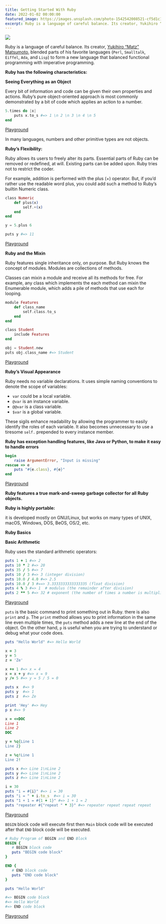 ```yaml
---
title: Getting Started With Ruby
date: 2022-01-02 00:00:00
featured_image: https://images.unsplash.com/photo-1542542008521-cf5d1c1cfc4d?q=5
excerpt: Ruby is a language of careful balance. Its creator, Yukihiro “Matz” Matsumoto, blended parts of his favorite languages (`Perl`, `Smalltalk`, `Eiffel`, `Ada`, and `Lisp`) to form a new language that balanced functional programming with imperative programming.
---
```


![](https://images.unsplash.com/photo-1542542008521-cf5d1c1cfc4d?q=5)

Ruby is a language of careful balance. Its creator, [Yukihiro “Matz” Matsumoto](https://matz.rubyist.net/), blended parts of his favorite languages (`Perl`, `Smalltalk`, `Eiffel`, `Ada`, and `Lisp`) to form a new language that balanced functional programming with imperative programming.

**Ruby has the following characteristics:**

**Seeing Everything as an Object**

Every bit of information and code can be given their own properties and actions. Ruby’s pure object-oriented approach is most commonly demonstrated by a bit of code which applies an action to a number.

```elixir
5.times do |x|
	puts x.to_s #=> 1 \n 2 \n 3 \n 4 \n 5
end
```

[Playground](https://replit.com/@Clivern/ruby-by-examples-01)

In many languages, numbers and other primitive types are not objects.

**Ruby’s Flexibility:**

Ruby allows its users to freely alter its parts. Essential parts of Ruby can be removed or redefined, at will. Existing parts can be added upon. Ruby tries not to restrict the coder.

For example, addition is performed with the plus (+) operator. But, if you’d rather use the readable word plus, you could add such a method to Ruby’s builtin Numeric class.

```elixir
class Numeric
	def plus(x)
  		self.+(x)
	end
end

y = 5.plus 6

puts y #=> 11
```

[Playground](https://replit.com/@Clivern/ruby-by-examples-02)

**Ruby and the Mixin**

Ruby features single inheritance only, on purpose. But Ruby knows the concept of modules. Modules are collections of methods.

Classes can mixin a module and receive all its methods for free. For example, any class which implements the each method can mixin the Enumerable module, which adds a pile of methods that use each for looping.

```elixir
module Features
	def class_name
  		self.class.to_s
	end
end

class Student
	include Features
end

obj = Student.new
puts obj.class_name #=> Student
```

[Playground](https://replit.com/@Clivern/ruby-by-examples-4)

**Ruby’s Visual Appearance**

Ruby needs no variable declarations. It uses simple naming conventions to denote the scope of variables:

- `var` could be a local variable.
- `@var` is an instance variable.
- `@@var` is a class variable.
- `$var` is a global variable.

These sigils enhance readability by allowing the programmer to easily identify the roles of each variable. It also becomes unnecessary to use a tiresome `self.` prepended to every instance member.

**Ruby has exception handling features, like Java or Python, to make it easy to handle errors**

```ruby
begin
	raise ArgumentError, "Input is missing"
rescue => e
	puts "#{e.class}, #{e}"
end
```

[Playground](https://replit.com/@Clivern/ruby-by-examples-03)

**Ruby features a true mark-and-sweep garbage collector for all Ruby objects.**

**Ruby is highly portable:**

it is developed mostly on GNU/Linux, but works on many types of UNIX, macOS, Windows, DOS, BeOS, OS/2, etc.

**Ruby Basics**

**Basic Arithmetic**

Ruby uses the standard arithmetic operators:

```ruby
puts 1 + 1 #=> 2
puts 10 * 2 #=> 20
puts 35 / 5 #=> 7
puts 10 / 3 #=> 3 (integer division)
puts 10.0 / 4.0 #=> 2.5
puts 10.0 / 3 #==> 3.3333333333333335 (float division)
puts 4 % 3 #=> 1  # modulus (the remainder after division)
puts 2 ** 5 #=> 32 # exponent (the number of times a number is multiplied by itself)
```

[Playground](https://replit.com/@Clivern/ruby-by-examples-5)

`puts` is the basic command to print something out in Ruby. there is also `print` and `p`. The `print` method allows you to print information in the same line even multiple times, the `puts` method adds a new line at the end of the object. On the other hand, `p` is useful when you are trying to understand or debug what your code does.

```ruby
puts "Hello World" #=> Hello World

x = 3
y = 5
z = 'Ze'

x += 1 #=> x = 4
x = x + y #=> x = 9
y /= 5 #=> y = 5 / 5 = 0

puts x  #=> 9
puts y  #=> 1
puts z  #=> Ze

print 'Hey' #=> Hey
p x #=> 9

x = <<DOC
Line 1
Line 2
DOC

y = %q{Line 1
Line 2}

z = %q!Line 1
Line 2!

puts x #=> Line 1\nLine 2
puts y #=> Line 1\nLine 2
puts z #=> Line 1\nLine 2

i = 30
puts "i = #{i}" #=> i = 30
puts "i = " + i.to_s  #=> i = 30
puts "1 + 1 = #{1 + 1}" #=> 1 + 1 = 2
puts "repeater #{"repeat " * 3}" #=> repeater repeat repeat repeat
```

[Playground](https://replit.com/@Clivern/ruby-by-examples-6)

`BEGIN` block code will execute first then `Main` block code will be executed after that `END` block code will be executed.

```ruby
# Ruby Program of BEGIN and END Block
BEGIN {
   # BEGIN block code
   puts "BEGIN code block"
}

END {
   # END block code
   puts "END code block"
}

puts "Hello World"

#=> BEGIN code block
#=> Hello World
#=> END code block
```

[Playground](https://replit.com/@Clivern/ruby-by-examples-7)
